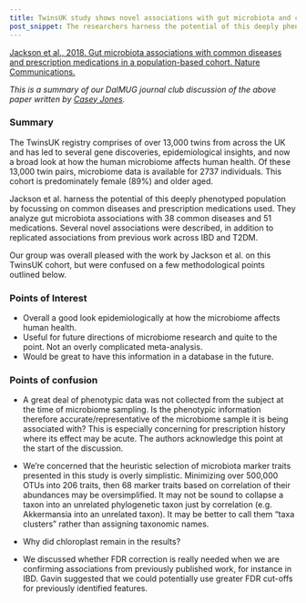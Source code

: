 ```yaml
---
title: TwinsUK study shows novel associations with gut microbiota and common diseases and prescription medications
post_snippet: The researchers harness the potential of this deeply phenotyped population by focussing on common diseases and prescription medications used. Several novel associations were described, in addition to replicated associations from previous work across IBD and T2DM. 
---
```


[Jackson et al., 2018. Gut microbiota associations with common diseases and prescription medications in a population-based cohort. Nature Communications.](https://www.nature.com/articles/s41467-018-05184-7)

_This is a summary of our DalMUG journal club discussion of the above paper written by [*Casey Jones*](https://twitter.com/CaseyMAJones)._

### Summary
The TwinsUK registry comprises of over 13,000 twins from across the UK and has led to several gene discoveries, epidemiological insights, and now a broad look at how the human microbiome affects human health. Of these 13,000 twin pairs, microbiome data is available for 2737 individuals. This cohort is predominately female (89%) and older aged. 

Jackson et al. harness the potential of this deeply phenotyped population by focussing on common diseases and prescription medications used. They analyze gut microbiota associations with 38 common diseases and 51 medications. Several novel associations were described, in addition to replicated associations from previous work across IBD and T2DM. 

Our group was overall pleased with the work by Jackson et al. on this TwinsUK cohort, but were confused on a few methodological points outlined below.   

### Points of Interest
* Overall a good look epidemiologically at how the microbiome affects human health.
* Useful for future directions of microbiome research and quite to the point. Not an overly complicated meta-analysis. 
* Would be great to have this information in a database in the future. 

### Points of confusion
* A great deal of phenotypic data was not collected from the subject at the time of microbiome sampling. Is the phenotypic information therefore accurate/representative of the microbiome sample it is being associated with? This is especially concerning for prescription history where its effect may be acute. The authors acknowledge this point at the start of the discussion. 

* We’re concerned that the heuristic selection of microbiota marker traits presented in this study is overly simplistic. Minimizing over 500,000 OTUs into 206 traits, then 68 marker traits based on correlation of their abundances may be oversimplified. It may not be sound to collapse a taxon into an unrelated phylogenetic taxon just by correlation (e.g. Akkermansia into an unrelated taxon). It may be better to call them “taxa clusters” rather than assigning taxonomic names. 

* Why did chloroplast remain in the results? 

* We discussed whether FDR correction is really needed when we are confirming associations from previously published work, for instance in IBD. Gavin suggested that we could potentially use greater FDR cut-offs for previously identified features. 
  
